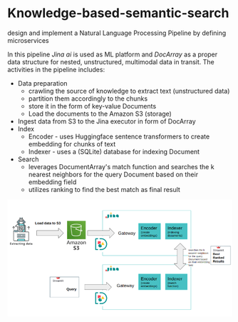 # Knowledge-based-semantic-search
design and implement a Natural Language Processing Pipeline by defining microservices

In this pipeline _Jina ai_ is used as ML platform and _DocArray_ as a proper data structure for nested, unstructured, multimodal data in transit.
The activities in the pipeline includes:
* Data preparation
  * crawling the source of knowledge to extract text (unstructured data)
  * partition them accordingly to the chunks
  * store it in the form of key-value Documents
  * Load the documents to the Amazon S3 (storage)
* Ingest data from S3 to the Jina executor in form of DocArray
* Index 
  * Encoder - uses Huggingface sentence transformers to create embedding for chunks of text
  * Indexer - uses a (SQLite) database for indexing Document
* Search 
  *  leverages DocumentArray's match function and searches the k nearest neighbors for the query Document based on their embedding field 
  *  utilizes ranking to find the best match as final result
  
![Knowledge-based-semantic-search](Knowledge-based-semantic-search.png)
